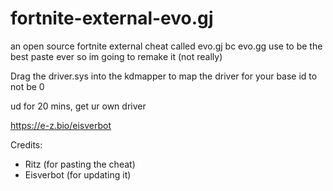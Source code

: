 # fortnite-external-evo.gj
an open source fortnite external cheat called evo.gj bc evo.gg use to be the best paste ever so im going to remake it (not really)

Drag the driver.sys into the kdmapper to map the driver for your base id to not be 0

ud for 20 mins, get ur own driver

https://e-z.bio/eisverbot

Credits:
- Ritz (for pasting the cheat)
- Eisverbot (for updating it)
